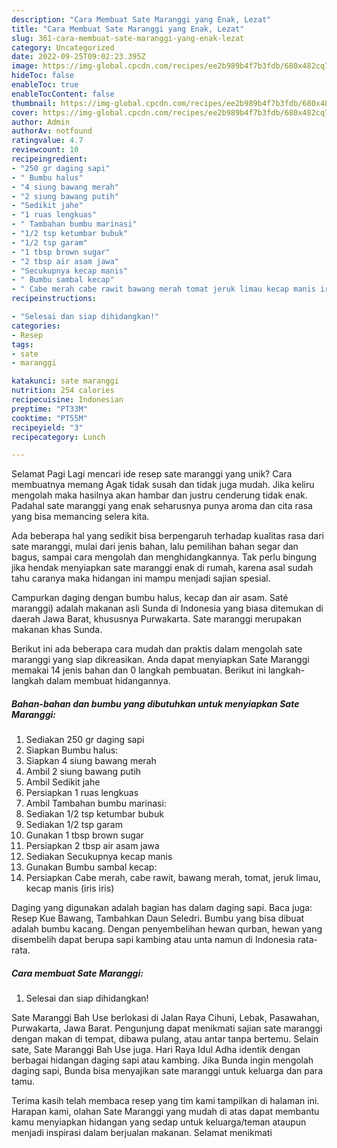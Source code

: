 ```yaml
---
description: "Cara Membuat Sate Maranggi yang Enak, Lezat"
title: "Cara Membuat Sate Maranggi yang Enak, Lezat"
slug: 361-cara-membuat-sate-maranggi-yang-enak-lezat
category: Uncategorized
date: 2022-09-25T09:02:23.395Z
image: https://img-global.cpcdn.com/recipes/ee2b989b4f7b3fdb/680x482cq70/sate-maranggi-foto-resep-utama.jpg
hideToc: false
enableToc: true
enableTocContent: false
thumbnail: https://img-global.cpcdn.com/recipes/ee2b989b4f7b3fdb/680x482cq70/sate-maranggi-foto-resep-utama.jpg
cover: https://img-global.cpcdn.com/recipes/ee2b989b4f7b3fdb/680x482cq70/sate-maranggi-foto-resep-utama.jpg
author: Admin
authorAv: notfound
ratingvalue: 4.7
reviewcount: 10
recipeingredient:
- "250 gr daging sapi"
- " Bumbu halus"
- "4 siung bawang merah"
- "2 siung bawang putih"
- "Sedikit jahe"
- "1 ruas lengkuas"
- " Tambahan bumbu marinasi"
- "1/2 tsp ketumbar bubuk"
- "1/2 tsp garam"
- "1 tbsp brown sugar"
- "2 tbsp air asam jawa"
- "Secukupnya kecap manis"
- " Bumbu sambal kecap"
- " Cabe merah cabe rawit bawang merah tomat jeruk limau kecap manis iris iris"
recipeinstructions:

- "Selesai dan siap dihidangkan!"
categories:
- Resep
tags:
- sate
- maranggi

katakunci: sate maranggi 
nutrition: 254 calories
recipecuisine: Indonesian
preptime: "PT33M"
cooktime: "PT55M"
recipeyield: "3"
recipecategory: Lunch

---
```



Selamat Pagi Lagi mencari ide resep sate maranggi yang unik? Cara membuatnya memang Agak tidak susah dan tidak juga mudah. Jika keliru mengolah maka hasilnya akan hambar dan justru cenderung tidak enak. Padahal sate maranggi yang enak seharusnya punya aroma dan cita rasa yang bisa memancing selera kita.


Ada beberapa hal yang sedikit bisa berpengaruh terhadap kualitas rasa dari sate maranggi, mulai dari jenis bahan, lalu pemilihan bahan segar dan bagus, sampai cara mengolah dan menghidangkannya. Tak perlu bingung jika hendak menyiapkan sate maranggi enak di rumah, karena asal sudah tahu caranya maka hidangan ini mampu menjadi sajian spesial.

Campurkan daging dengan bumbu halus, kecap dan air asam. Saté maranggi) adalah makanan asli Sunda di Indonesia yang biasa ditemukan di daerah Jawa Barat, khususnya Purwakarta. Sate maranggi merupakan makanan khas Sunda.


Berikut ini ada beberapa cara mudah dan praktis dalam mengolah sate maranggi yang siap dikreasikan. Anda dapat menyiapkan Sate Maranggi memakai 14 jenis bahan dan 0 langkah pembuatan. Berikut ini langkah-langkah dalam membuat hidangannya.

<!--inarticleads1-->

##### Bahan-bahan dan bumbu yang dibutuhkan untuk menyiapkan Sate Maranggi:

1. Sediakan 250 gr daging sapi
1. Siapkan  Bumbu halus:
1. Siapkan 4 siung bawang merah
1. Ambil 2 siung bawang putih
1. Ambil Sedikit jahe
1. Persiapkan 1 ruas lengkuas
1. Ambil  Tambahan bumbu marinasi:
1. Sediakan 1/2 tsp ketumbar bubuk
1. Sediakan 1/2 tsp garam
1. Gunakan 1 tbsp brown sugar
1. Persiapkan 2 tbsp air asam jawa
1. Sediakan Secukupnya kecap manis
1. Gunakan  Bumbu sambal kecap:
1. Persiapkan  Cabe merah, cabe rawit, bawang merah, tomat, jeruk limau, kecap manis (iris iris)


Daging yang digunakan adalah bagian has dalam daging sapi. Baca juga: Resep Kue Bawang, Tambahkan Daun Seledri. Bumbu yang bisa dibuat adalah bumbu kacang. Dengan penyembelihan hewan qurban, hewan yang disembelih dapat berupa sapi kambing atau unta namun di Indonesia rata-rata. 

<!--inarticleads2-->

##### Cara membuat Sate Maranggi:


1. Selesai dan siap dihidangkan!

Sate Maranggi Bah Use berlokasi di Jalan Raya Cihuni, Lebak, Pasawahan, Purwakarta, Jawa Barat. Pengunjung dapat menikmati sajian sate maranggi dengan makan di tempat, dibawa pulang, atau antar tanpa bertemu. Selain sate, Sate Maranggi Bah Use juga. Hari Raya Idul Adha identik dengan berbagai hidangan daging sapi atau kambing. Jika Bunda ingin mengolah daging sapi, Bunda bisa menyajikan sate maranggi untuk keluarga dan para tamu. 

Terima kasih telah membaca resep yang tim kami tampilkan di halaman ini. Harapan kami, olahan Sate Maranggi yang mudah di atas dapat membantu kamu menyiapkan hidangan yang sedap untuk keluarga/teman ataupun menjadi inspirasi dalam berjualan makanan. Selamat menikmati

